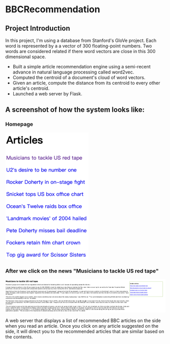 # BBCRecommendation

## Project Introduction

In this project, I'm using a database from Stanford's GloVe project. Each word is represented by a a vector of 300 floating-point numbers. Two words are considered related if there word vectors are close in this 300 dimensional space.
- Built a simple article recommendation engine using a semi-recent advance in natural language processing called word2vec.
- Computed the centroid of a document's cloud of word vectors.
- Given an article, compute the distance from its centroid to every other article's centroid.
- Launched a web server by Flask.


## A screenshot of how the system looks like:

### Homepage
![](./static/screenshot.png)

### After we click on the news "Musicians to tackle US red tape"
![](./static/screenshot2.png)

A web server that displays a list of recommended BBC articles on the side when you read an article. Once you click on any article suggested on the side, it will direct you to the recommended articles that are similar based on the contents.
